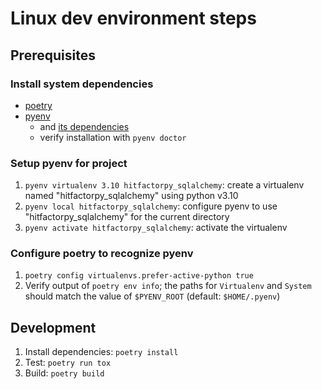 # Linux dev environment steps

## Prerequisites

### Install system dependencies

- [poetry](https://python-poetry.org/docs/#installation)
- [pyenv](https://github.com/pyenv/pyenv)
  - and [its dependencies](https://github.com/pyenv/pyenv/wiki#suggested-build-environment)
  - verify installation with `pyenv doctor` 

### Setup pyenv for project

1. `pyenv virtualenv 3.10 hitfactorpy_sqlalchemy`: create a virtualenv named "hitfactorpy_sqlalchemy" using python v3.10
2. `pyenv local hitfactorpy_sqlalchemy`: configure pyenv to use "hitfactorpy_sqlalchemy" for the current directory
3. `pyenv activate hitfactorpy_sqlalchemy`: activate the virtualenv

### Configure poetry to recognize pyenv

1. `poetry config virtualenvs.prefer-active-python true`
2. Verify output of `poetry env info`; the paths for `Virtualenv` and `System` should match the value of `$PYENV_ROOT` (default: `$HOME/.pyenv`)

## Development

1. Install dependencies: `poetry install`
2. Test: `poetry run tox`
3. Build: `poetry build`
